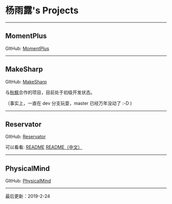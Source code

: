 # 杨雨露's Projects

---

## MomentPlus

GItHub: [MomentPlus](https://github.com/tanpero/MomentPlus/)

---

## MakeSharp

GItHub: [MakeSharp](https://github.com/tanpero-project/MakeSharp/)

与[秋枫](https://github.com/qiufeng54321)合作的项目，目前处于初级开发状态。

（事实上，一直在 dev 分支玩耍，master 已经万年没动了 :-D  )

---

## Reservator

GItHub: [Reservator](https://github.com/tanpero/Reservator/)

可以看看: [README](https://tanpero.github.io/reservator-project/README)  [README（中文）](https://tanpero.github.io/reservator-project/README-zh)

---

## PhysicalMind

GItHub: [PhysicalMind](https://github.com/tanpero/PhysicalMind/)

---

最后更新：2019-2-24

